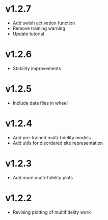 # v1.2.7
* Add swish activation function
* Remove training warning
* Update tutorial

# v1.2.6
* Stability improvements

# v1.2.5
* Include data files in wheel

# v1.2.4
* Add pre-trained multi-fidelity models
* Add utils for disordered site representation

# v1.2.3
* Add more multi-fidelity plots

# v1.2.2
* Revising plotting of multifidelity work

# v1.2.1
* Release for minting DOI

# v1.2.0
* Bug fix

# v1.1.9
* Add multi-fidelity model examples 
* Add sample weights for model training
* Add default optimizer gradient norm clip 

# v1.1.8
* Bug fix of megnet descriptors

# v1.1.7
* Update the model training mechanism and move Gaussian expansion to tensorflow, training speed up 100%

# v1.1.6
* minor fix to include more linear readout option
* add data type control
* refactor local_env

# v1.1.5
* Code refactor and reformat
* Fix tensorflow and numpy type compatibility issues

# v1.1.4
* Update to tensorflow.keras API instead of using keras

# v1.1.3
* Download mvl_models from figshare if not present

# v1.1.2
* Add mvl_models in wheel release file

# v1.1.0
* Bug fix and version correction

# v1.0.3
* Fix bug brought by migrating to tensorflow 2.0
* New elasticity models trained on 2019 MP data base
* Add meg command line tools 

# v1.0.2
* Add mypy typing hint for non-tensorflow codes
* Update keras to 2.3.1 to fix thread-safety issues

# v1.0.1
* New find_points_in_spheres algorithm in pymatgen for graph construction 

# v1.0.0
* Tensorflow 2.0 version.

# v0.3.4
* Change `convertor` to `converter` in all model APIs
* Improve `ReduceLRUponNan` callback function
* @WardLT major contributions to the `MolecularGraph` class
* Add serialization methods for `local_env` classes
* delete `data/mp.py`  

# v0.3.3
* GraphModel and MEGNetModel now supports a metadata tag, which is included in
  the JSON. (suggestion of @mhorton).
* Misc bug fixes for edge cases as well as improved error messages for
  mismatches in inputs.

# v0.3.2
* Implement the option for a scaler in models, which is used in efermi models at
  the moment but also can be helpful for extensive quantities.

# v0.3.1
* Minor fixes to setup.py and licenses.

# v0.3.0
* Proper fix to release on PyPi.

# v0.2.0
* Major refactoring to conform to OOP principles. Note that the
  changes are not backwards compatible, but many things are a lot
  simpler. We do not expect much disruption to existing users.
* Added pre-trained models developed in our work for users who
  wish to simply use them for prediction.
* Major improvements to README and documentation.

# v0.1.0

* Bug fix for dimension problem when only one atom in structure

# v0.0.1

* Initial release
